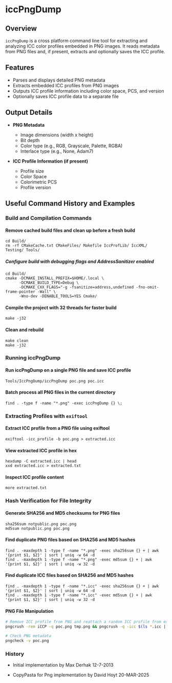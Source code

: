 # iccPngDump

## Overview

`iccPngDump` is a cross platform command line tool for extracting and analyzing ICC color profiles embedded in PNG images. It reads metadata from PNG files and, if present, extracts and optionally saves the ICC profile. 


## Features
- Parses and displays detailed PNG metadata
- Extracts embedded ICC profiles from PNG images
- Outputs ICC profile information including color space, PCS, and version
- Optionally saves ICC profile data to a separate file



## Output Details
- **PNG Metadata**
  - Image dimensions (width x height)
  - Bit depth
  - Color type (e.g., RGB, Grayscale, Palette, RGBA)
  - Interlace type (e.g., None, Adam7)

- **ICC Profile Information (if present)**
  - Profile size
  - Color Space
  - Colorimetric PCS
  - Profile version

## Useful Command History and Examples

### Build and Compilation Commands

#### Remove cached build files and clean up before a fresh build

```
cd Build/
rm -rf CMakeCache.txt CMakeFiles/ Makefile IccProfLib/ IccXML/ Testing/ Tools/
```

##### Configure build with debugging flags and AddressSanitizer enabled

```
cd Build/
cmake -DCMAKE_INSTALL_PREFIX=$HOME/.local \
      -DCMAKE_BUILD_TYPE=Debug \
      -DCMAKE_CXX_FLAGS="-g -fsanitize=address,undefined -fno-omit-frame-pointer -Wall" \
      -Wno-dev -DENABLE_TOOLS=YES Cmake/
```

#### Compile the project with 32 threads for faster build

```
make -j32
```

#### Clean and rebuild

```
make clean
make -j32
```

### Running iccPngDump

#### Run iccPngDump on a single PNG file and save ICC profile

```
Tools/IccPngDump/iccPngDump poc.png poc.icc
```


#### Batch process all PNG files in the current directory


```
find . -type f -name "*.png" -exec iccPngDump {} \;
```

### Extracting Profiles with `exiftool`

#### Extract ICC profile from a PNG file using exiftool

```
exiftool -icc_profile -b poc.png > extracted.icc
```

#### View extracted ICC profile in hex

```
hexdump -C extracted.icc | head
xxd extracted.icc > extracted.txt
```


#### Inspect ICC profile content

```
more extracted.txt
```

### Hash Verification for File Integrity


#### Generate SHA256 and MD5 checksums for PNG files

```
sha256sum notpublic.png poc.png
md5sum notpublic.png poc.png
```

#### Find duplicate PNG files based on SHA256 and MD5 hashes


```
find . -maxdepth 1 -type f -name "*.png" -exec sha256sum {} + | awk '{print $1, $2}' | sort | uniq -w 64 -d
find . -maxdepth 1 -type f -name "*.png" -exec md5sum {} + | awk '{print $1, $2}' | sort | uniq -w 32 -d
```

#### Find duplicate ICC files based on SHA256 and MD5 hashes

```
find . -maxdepth 1 -type f -name "*.icc" -exec sha256sum {} + | awk '{print $1, $2}' | sort | uniq -w 64 -d
find . -maxdepth 1 -type f -name "*.icc" -exec md5sum {} + | awk '{print $1, $2}' | sort | uniq -w 32 -d
```

#### PNG File Manipulation
```sh
# Remove ICC profile from PNG and reattach a random ICC profile from existing files
pngcrush -rem iCCP -q poc.png tmp.png && pngcrush -q -icc $(ls *.icc | shuf -n1) tmp.png new_poc.png

# Check PNG metadata
pngcheck -v poc.png
```

### History

- Initial implementation by Max Derhak 12-7-2013

- CopyPasta for Png implementation by David Hoyt 20-MAR-2025
